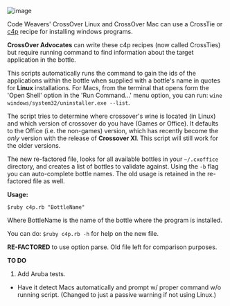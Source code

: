 ![image](http://www.codeweavers.com/images/themes/cw6/cw_logo_top.png)

Code Weavers' CrossOver Linux and CrossOver Mac can use a CrossTie or [c4p](http://www.codeweavers.com/support/wiki/c4p_user) recipe for installing windows programs. 

**CrossOver Advocates** can write these c4p recipes (now called CrossTies) but require running command to find information about the target application in the bottle. 

This scripts automatically runs the command to gain the ids of the applications within the bottle when supplied with a bottle's name in quotes for **Linux** installations. For Macs, from the terminal that opens form the 'Open Shell' option in the 'Run Command...' menu option, you can run: `wine windows/system32/uninstaller.exe --list`.

The script tries to determine where crossover's wine is located (in Linux) and which version of crossover do you have (Games or Office). It defaults to the Office (i.e. the non-games) version, which has recently become the *only* version with the release of **Crossover XI**. This script will still work for the older versions.

The new re-factored file, looks for all available bottles in your `~/.cxoffice` directory, and creates a list of bottles to validate against. Using the `-b` flag you can auto-complete bottle names. The old usage is retained in the re-factored file as well. 

**Usage:**

    $ruby c4p.rb "BottleName"

Where BottleName is the name of the bottle where the program is installed.

You can do: `$ruby c4p.rb -h` for help on the new file. 
	

**RE-FACTORED** to use option parse. Old file left for comparison purposes.

**TO DO**

1. Add Aruba tests.

- Have it detect Macs automatically and prompt w/ proper command w/o running script. (Changed to just a passive warning if not using Linux.)
